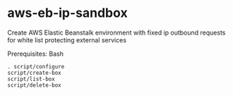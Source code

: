 # aws-eb-ip-sandbox

Create AWS Elastic Beanstalk environment with fixed ip outbound requests for white list protecting external services

Prerequisites: Bash

    . script/configure
    script/create-box
    script/list-box
    script/delete-box
